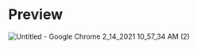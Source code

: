  # Preview
![Untitled - Google Chrome 2_14_2021 10_57_34 AM (2)](https://user-images.githubusercontent.com/66781740/107871078-aa485300-6eb3-11eb-8aeb-af025cb4c172.png)
